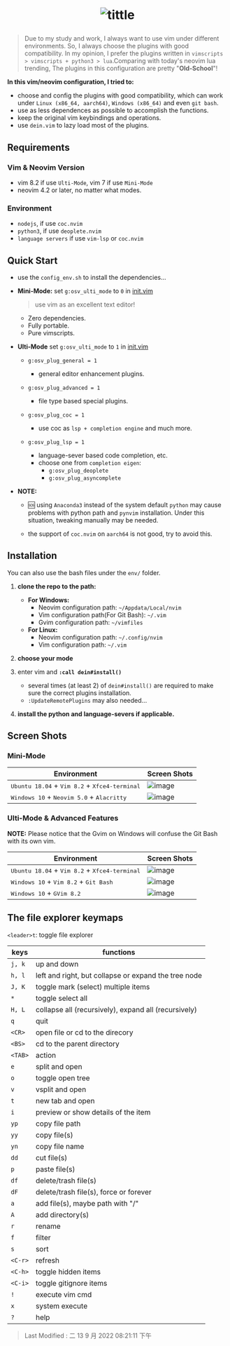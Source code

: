 # <p align="center">![tittle](./img/old_school_vim.png)</p>

> Due to my study and work, I always want to use vim under different environments. So, I always choose the plugins with
> good compatibility. In my opinion, I prefer the plugins written in `vimscripts > vimscripts + python3 > lua`.Comparing
> with today's neovim lua trending, The plugins in this configuration are pretty "**Old-School**"!

**In this vim/neovim configuration, I tried to:**

- choose and config the plugins with good compatibility, which can work under `Linux (x86_64, aarch64)`,
  `Windows (x86_64)` and even `git bash`.
- use as less dependences as possible to accomplish the functions.
- keep the original vim keybindings and operations.
- use `dein.vim` to lazy load most of the plugins.

## Requirements

### Vim & Neovim Version

- vim 8.2 if use `Ulti-Mode`, vim 7 if use `Mini-Mode`
- neovim 4.2 or later, no matter what modes.

### Environment

- `nodejs`, if use `coc.nvim`
- `python3`, if use `deoplete.nvim`
- `language servers` if use `vim-lsp` or `coc.nvim`

## Quick Start

- use the `config_env.sh` to install the dependencies...

- **Mini-Mode:** set `g:osv_ulti_mode` to `0` in [init.vim](init.vim)

  > use vim as an excellent text editor!

  - Zero dependencies.
  - Fully portable.
  - Pure vimscripts.

- **Ulti-Mode** set `g:osv_ulti_mode` to `1` in [init.vim](init.vim)

  - `g:osv_plug_general = 1`

    - general editor enhancement plugins.

  - `g:osv_plug_advanced = 1`

    - file type based special plugins.

  - `g:osv_plug_coc = 1`

    - use coc as `lsp + completion engine` and much more.

  - `g:osv_plug_lsp = 1`
    - language-sever based code completion, etc.
    - choose one from `completion eigen`:
      - `g:osv_plug_deoplete`
      - `g:osv_plug_asyncomplete`

- **NOTE:**

  - 🆘 using `Anaconda3` instead of the system default `python` may cause problems with python path and `pynvim`
    installation. Under this situation, tweaking manually may be needed.

  - the support of `coc.nvim` on `aarch64` is not good, try to avoid this.

## Installation

You can also use the bash files under the `env/` folder.

1. **clone the repo to the path:**
   - **For Windows:**
     - Neovim configuration path: `~/Appdata/Local/nvim`
     - Vim configuration path(For Git Bash): `~/.vim`
     - Gvim configuration path: `~/vimfiles`
   - **For Linux:**
     - Neovim configuration path: `~/.config/nvim`
     - Vim configuration path: `~/.vim`
2. **choose your mode**
3. enter vim and **`:call dein#install()`**

   - several times (at least 2) of `dein#install()` are required to make sure the correct plugins installation.
   - `:UpdateRemotePlugins` may also needed...

4. **install the python and language-severs if applicable.**

## Screen Shots

### Mini-Mode

| **Environment**                                                          | **Screen Shots**               |
| ------------------------------------------------------------------------ | ------------------------------ |
| <kbd>Ubuntu 18.04</kbd> + <kbd>Vim 8.2</kbd> + <kbd>Xfce4-terminal</kbd> | ![image](./img/mini_linux.png) |
| <kbd>Windows 10</kbd> + <kbd>Neovim 5.0</kbd> + <kbd>Alacritty</kbd>     | ![image](./img/mini_win.png)   |

### Ulti-Mode & Advanced Features

**NOTE:** Please notice that the Gvim on Windows will confuse the Git Bash with
its own vim.

| **Environment**                                                          | **Screen Shots**                          |
| ------------------------------------------------------------------------ | ----------------------------------------- |
| <kbd>Ubuntu 18.04</kbd> + <kbd>Vim 8.2</kbd> + <kbd>Xfce4-terminal</kbd> | ![image](./img/Linux_x86_64_ulti_coc.png) |
| <kbd>Windows 10</kbd> + <kbd>Vim 8.2</kbd> + <kbd>Git Bash</kbd>         | ![image](./img/win_vim_git_bash.png)      |
| <kbd>Windows 10</kbd> + <kbd>GVim 8.2</kbd>                              | ![image](./img/win_gvim.png)              |

## The file explorer keymaps

`<leader>t`: toggle file explorer

| keys    | functions                                            |
| ------- | ---------------------------------------------------- |
| `j, k`  | up and down                                          |
| `h, l`  | left and right, but collapse or expand the tree node |
| `J, K`  | toggle mark (select) multiple items                  |
| `*`     | toggle select all                                    |
| `H, L`  | collapse all (recursively), expand all (recursively) |
| `q`     | quit                                                 |
| `<CR>`  | open file or cd to the direcory                      |
| `<BS>`  | cd to the parent directory                           |
| `<TAB>` | action                                               |
| `e`     | split and open                                       |
| `o`     | toggle open tree                                     |
| `v`     | vsplit and open                                      |
| `t`     | new tab and open                                     |
| `i`     | preview or show details of the item                  |
| `yp`    | copy file path                                       |
| `yy`    | copy file(s)                                         |
| `yn`    | copy file name                                       |
| `dd`    | cut file(s)                                          |
| `p`     | paste file(s)                                        |
| `df`    | delete/trash file(s)                                 |
| `dF`    | delete/trash file(s), force or forever               |
| `a`     | add file(s), maybe path with "/"                     |
| `A`     | add directory(s)                                     |
| `r`     | rename                                               |
| `f`     | filter                                               |
| `s`     | sort                                       |
| `<C-r>` | refresh                                              |
| `<C-h>` | toggle hidden items                                  |
| `<C-i>` | toggle gitignore items                               |
| `!`     | execute vim cmd                                      |
| `x`     | system execute                                       |
| `?`     | help                                                 |

> Last Modified : 二 13 9 月 2022 08:21:11 下午
